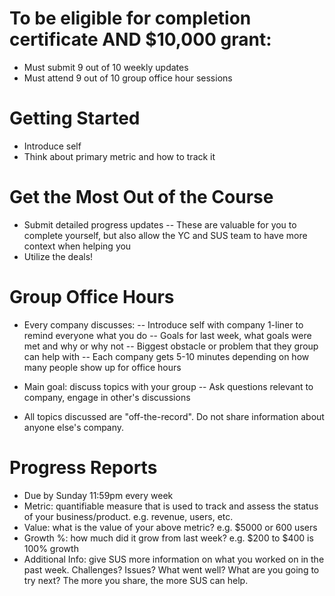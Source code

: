 # To be eligible for completion certificate AND $10,000 grant:
- Must submit 9 out of 10 weekly updates
- Must attend 9 out of 10 group office hour sessions

# Getting Started
- Introduce self
- Think about primary metric and how to track it

# Get the Most Out of the Course
- Submit detailed progress updates
-- These are valuable for you to complete yourself, but also allow the YC and SUS team to have more context when helping you
- Utilize the deals!

# Group Office Hours
- Every company discusses:
-- Introduce self with company 1-liner to remind everyone what you do
-- Goals for last week, what goals were met and why or why not
-- Biggest obstacle or problem that they group can help with
-- Each company gets 5-10 minutes depending on how many people show up for office hours

- Main goal: discuss topics with your group
-- Ask questions relevant to company, engage in other's discussions
- All topics discussed are "off-the-record". Do not share information about anyone else's company.

# Progress Reports
- Due by Sunday 11:59pm every week
- Metric: quantifiable measure that is used to track and assess the status of your business/product. e.g. revenue, users, etc.
- Value: what is the value of your above metric? e.g. $5000 or 600 users
- Growth %: how much did it grow from last week? e.g. $200 to $400 is 100% growth
- Additional Info: give SUS more information on what you worked on in the past week. Challenges? Issues? What went well? What are you going to try next? The more you share, the more SUS can help.
